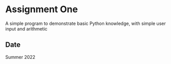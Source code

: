# Assignment One

A simple program to demonstrate basic Python knowledge, with simple user input and arithmetic

## Date

Summer 2022
